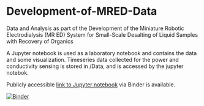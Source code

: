 # Development-of-MRED-Data
Data and Analysis as part of the Development of the Miniature Robotic Electrodialysis (MR ED) System for Small-Scale Desalting of Liquid Samples with Recovery of Organics

A Jupyter notebook is used as a laboratory notebook and contains the data and some visualization. Timeseries data collected for the power and conductivity sensing is stored in /Data, and is accessed by the jupyter notebok.

Publicly accessible [link to Jupyter notebook](https://mybinder.org/v2/gh/fbryson820/Development-of-MRED-Data.git/main?labpath=Development%20of%20the%20Miniature%20Robotic%20Electrodialysis%20(MR%20ED)%20System%20for%20Small-Scale%20Desalting%20of%20Liquid%20Samples%20with%20Recovery%20of%20Organics.ipynb) via Binder is available.

[![Binder](https://mybinder.org/badge_logo.svg)](https://mybinder.org/v2/gh/fbryson820/Development-of-MRED-Data.git/main?labpath=Development%20of%20the%20Miniature%20Robotic%20Electrodialysis%20(MR%20ED)%20System%20for%20Small-Scale%20Desalting%20of%20Liquid%20Samples%20with%20Recovery%20of%20Organics.ipynb)
